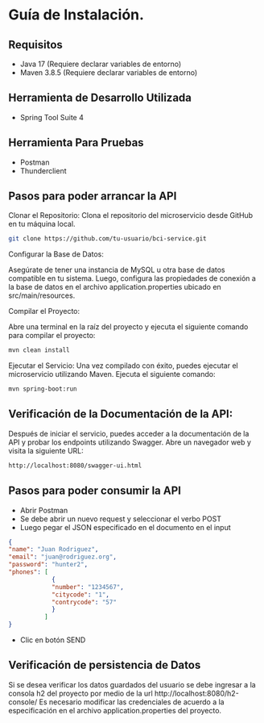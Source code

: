 # Guía de Instalación.

## Requisitos

- Java 17 (Requiere declarar variables de entorno)
- Maven 3.8.5 (Requiere declarar variables de entorno)

## Herramienta de Desarrollo Utilizada

- Spring Tool Suite 4

## Herramienta Para Pruebas

- Postman
- Thunderclient

## Pasos para poder arrancar la API

Clonar el Repositorio:
Clona el repositorio del microservicio desde GitHub en tu máquina local.

```sh
git clone https://github.com/tu-usuario/bci-service.git
```

Configurar la Base de Datos:

Asegúrate de tener una instancia de MySQL u otra base de datos compatible en tu sistema. Luego, configura las propiedades de conexión a la base de datos en el archivo application.properties ubicado en src/main/resources.

Compilar el Proyecto:

Abre una terminal en la raíz del proyecto y ejecuta el siguiente comando para compilar el proyecto:

```sh
mvn clean install
```

Ejecutar el Servicio:
Una vez compilado con éxito, puedes ejecutar el microservicio utilizando Maven. Ejecuta el siguiente comando:

```sh
mvn spring-boot:run
```

## Verificación de la Documentación de la API:
Después de iniciar el servicio, puedes acceder a la documentación de la API y probar los endpoints utilizando Swagger. Abre un navegador web y visita la siguiente URL:

```sh
http://localhost:8080/swagger-ui.html
``` 

## Pasos para poder consumir la API

- Abrir Postman
- Se debe abrir un nuevo request y seleccionar el verbo POST
- Luego pegar el JSON especificado en el documento en el input

```json
{
"name": "Juan Rodriguez",
"email": "juan@rodriguez.org",
"password": "hunter2",
"phones": [
            {
            "number": "1234567",
            "citycode": "1",
            "contrycode": "57"
            }
          ]
}
``` 
- Clic en botón SEND

## Verificación de persistencia de Datos

Si se desea verificar los datos guardados del usuario se debe ingresar a la consola h2 del proyecto por medio de la url
http://localhost:8080/h2-console/
Es necesario modificar las credenciales de acuerdo a la especificación en el archivo application.properties del proyecto.
